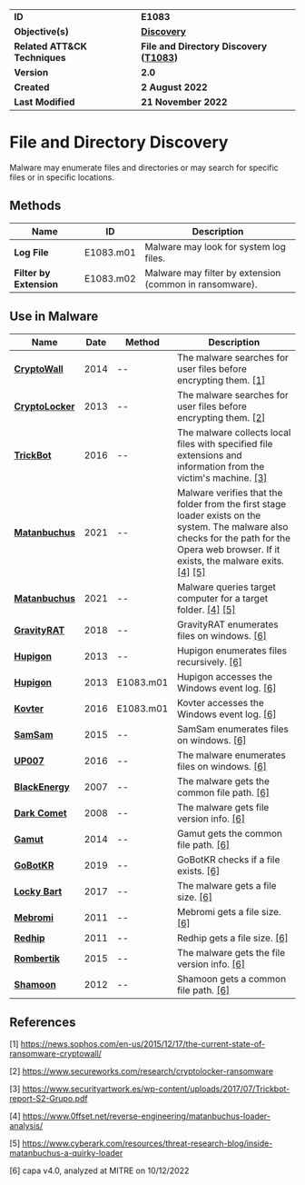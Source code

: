 <table>
<tr>
<td><b>ID</b></td>
<td><b>E1083</b></td>
</tr>
<tr>
<td><b>Objective(s)</b></td>
<td><b><a href="../discovery">Discovery</a></b></td>
</tr>
<tr>
<td><b>Related ATT&CK Techniques</b></td>
<td><b>File and Directory Discovery (<a href="https://attack.mitre.org/techniques/T1083/">T1083</a>)</b></td>
</tr>
<tr>
<td><b>Version</b></td>
<td><b>2.0</b></td>
</tr>
<tr>
<td><b>Created</b></td>
<td><b>2 August 2022</b></td>
</tr>
<tr>
<td><b>Last Modified</b></td>
<td><b>21 November 2022</b></td>
</tr>
</table>


# File and Directory Discovery

Malware may enumerate files and directories or may search for specific files or in specific locations.

## Methods

|Name|ID|Description|
|---|---|---|
|**Log File**|E1083.m01|Malware may look for system log files.|
|**Filter by Extension**|E1083.m02|Malware may filter by extension (common in ransomware).|

## Use in Malware

|Name|Date|Method|Description|
|---|---|---|---|
|[**CryptoWall**](../xample-malware/cryptowall.md)|2014|--|The malware searches for user files before encrypting them. [[1]](#1)|
|[**CryptoLocker**](../xample-malware/cryptolocker.md)|2013|--|The malware searches for user files before encrypting them. [[2]](#2)|
|[**TrickBot**](../xample-malware/trickbot.md)|2016|--|The malware collects local files with specified file extensions and information from the victim's machine. [[3]](#3)|
|[**Matanbuchus**](../xample-malware/matanbuchus.md)|2021|--|Malware verifies that the folder from the first stage loader exists on the system. The malware also checks for the path for the Opera web browser. If it exists, the malware exits. [[4]](#4) [[5]](#5)|
|[**Matanbuchus**](../xample-malware/matanbuchus.md)|2021|--|Malware queries target computer for a target folder. [[4]](#4) [[5]](#5)|
|[**GravityRAT**](../xample-malware/gravity-rat.md)|2018|--|GravityRAT enumerates files on windows. [[6]](#6)|
|[**Hupigon**](../xample-malware/hupigon.md)|2013|--|Hupigon enumerates files recursively. [[6]](#6)|
|[**Hupigon**](../xample-malware/hupigon.md)|2013|E1083.m01|Hupigon accesses the Windows event log. [[6]](#6)|
|[**Kovter**](../xample-malware/kovter.md)|2016|E1083.m01|Kovter accesses the Windows event log. [[6]](#6)|
|[**SamSam**](../xample-malware/samsam.md)|2015|--|SamSam enumerates files on windows. [[6]](#6)|
|[**UP007**](../xample-malware/up007.md)|2016|--|The malware enumerates files on windows. [[6]](#6)|
|[**BlackEnergy**](../xample-malware/blackenergy.md)|2007|--|The malware gets the common file path. [[6]](#6)|
|[**Dark Comet**](../xample-malware/dark-comet.md)|2008|--|The malware gets file version info. [[6]](#6)|
|[**Gamut**](../xample-malware/gamut.md)|2014|--|Gamut gets the common file path. [[6]](#6)|
|[**GoBotKR**](../xample-malware/gobotkr.md)|2019|--|GoBotKR checks if a file exists. [[6]](#6)|
|[**Locky Bart**](../xample-malware/locky-bart.md)|2017|--|The malware gets a file size. [[6]](#6)|
|[**Mebromi**](../xample-malware/mebromi.md)|2011|--|Mebromi gets a file size. [[6]](#6)|
|[**Redhip**](../xample-malware/rebhip.md)|2011|--|Redhip gets a file size. [[6]](#6)|
|[**Rombertik**](../xample-malware/rombertik.md)|2015|--|The malware gets the file version info. [[6]](#6)|
|[**Shamoon**](../xample-malware/shamoon.md)|2012|--|Shamoon gets a common file path. [[6]](#6)|


## References

<a name="1">[1]</a> https://news.sophos.com/en-us/2015/12/17/the-current-state-of-ransomware-cryptowall/

<a name="2">[2]</a> https://www.secureworks.com/research/cryptolocker-ransomware

<a name="3">[3]</a> https://www.securityartwork.es/wp-content/uploads/2017/07/Trickbot-report-S2-Grupo.pdf

<a name="4">[4]</a> https://www.0ffset.net/reverse-engineering/matanbuchus-loader-analysis/

<a name="5">[5]</a> https://www.cyberark.com/resources/threat-research-blog/inside-matanbuchus-a-quirky-loader

<a name="6">[6]</a> capa v4.0, analyzed at MITRE on 10/12/2022
